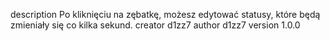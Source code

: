 
description Po kliknięciu na zębatkę, możesz edytować statusy, które będą zmieniały się co kilka sekund.
creator d1zz7
author d1zz7
version 1.0.0
